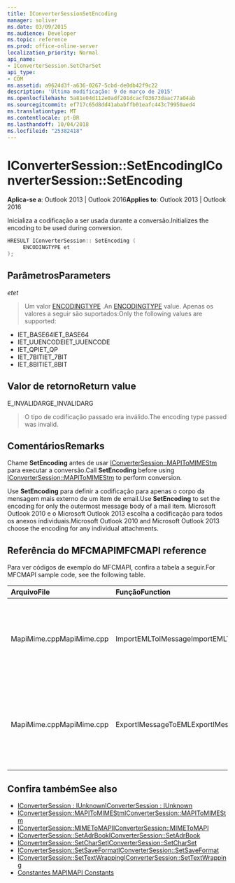 ```yaml
---
title: IConverterSessionSetEncoding
manager: soliver
ms.date: 03/09/2015
ms.audience: Developer
ms.topic: reference
ms.prod: office-online-server
localization_priority: Normal
api_name:
- IConverterSession.SetCharSet
api_type:
- COM
ms.assetid: a9624d3f-a636-0267-5cbd-de0db42f9c22
description: 'Última modificação: 9 de março de 2015'
ms.openlocfilehash: 5a81e04d112e0adf201dcacf03673daac77a04ab
ms.sourcegitcommit: ef717c65d8dd41ababffb01eafc443c79950aed4
ms.translationtype: MT
ms.contentlocale: pt-BR
ms.lasthandoff: 10/04/2018
ms.locfileid: "25382418"
---
```

# <a name="iconvertersessionsetencoding"></a><span data-ttu-id="729da-103">IConverterSession::SetEncoding</span><span class="sxs-lookup"><span data-stu-id="729da-103">IConverterSession::SetEncoding</span></span>

<span data-ttu-id="729da-104">**Aplica-se a**: Outlook 2013 | Outlook 2016</span><span class="sxs-lookup"><span data-stu-id="729da-104">**Applies to**: Outlook 2013 | Outlook 2016</span></span> 
  
<span data-ttu-id="729da-105">Inicializa a codificação a ser usada durante a conversão.</span><span class="sxs-lookup"><span data-stu-id="729da-105">Initializes the encoding to be used during conversion.</span></span>
  
```cpp
HRESULT IConverterSession:: SetEncoding ( 
     ENCODINGTYPE et 
);
```

## <a name="parameters"></a><span data-ttu-id="729da-106">Parâmetros</span><span class="sxs-lookup"><span data-stu-id="729da-106">Parameters</span></span>

<span data-ttu-id="729da-107">_et_</span><span class="sxs-lookup"><span data-stu-id="729da-107">_et_</span></span>
  
> <span data-ttu-id="729da-108">Um valor [ENCODINGTYPE](https://msdn.microsoft.com/library/aa374936%28VS.85%29.aspx) .</span><span class="sxs-lookup"><span data-stu-id="729da-108">An [ENCODINGTYPE](https://msdn.microsoft.com/library/aa374936%28VS.85%29.aspx) value.</span></span> <span data-ttu-id="729da-109">Apenas os valores a seguir são suportados:</span><span class="sxs-lookup"><span data-stu-id="729da-109">Only the following values are supported:</span></span> 
    
   - <span data-ttu-id="729da-110">IET_BASE64</span><span class="sxs-lookup"><span data-stu-id="729da-110">IET_BASE64</span></span>
   - <span data-ttu-id="729da-111">IET_UUENCODE</span><span class="sxs-lookup"><span data-stu-id="729da-111">IET_UUENCODE</span></span>
   - <span data-ttu-id="729da-112">IET_QP</span><span class="sxs-lookup"><span data-stu-id="729da-112">IET_QP</span></span>
   - <span data-ttu-id="729da-113">IET_7BIT</span><span class="sxs-lookup"><span data-stu-id="729da-113">IET_7BIT</span></span>
   - <span data-ttu-id="729da-114">IET_8BIT</span><span class="sxs-lookup"><span data-stu-id="729da-114">IET_8BIT</span></span>
    
## <a name="return-value"></a><span data-ttu-id="729da-115">Valor de retorno</span><span class="sxs-lookup"><span data-stu-id="729da-115">Return value</span></span>

<span data-ttu-id="729da-116">E_INVALIDARG</span><span class="sxs-lookup"><span data-stu-id="729da-116">E_INVALIDARG</span></span>
  
> <span data-ttu-id="729da-117">O tipo de codificação passado era inválido.</span><span class="sxs-lookup"><span data-stu-id="729da-117">The encoding type passed was invalid.</span></span>
    
## <a name="remarks"></a><span data-ttu-id="729da-118">Comentários</span><span class="sxs-lookup"><span data-stu-id="729da-118">Remarks</span></span>

<span data-ttu-id="729da-119">Chame **SetEncoding** antes de usar [IConverterSession::MAPIToMIMEStm](iconvertersession-mapitomimestm.md) para executar a conversão.</span><span class="sxs-lookup"><span data-stu-id="729da-119">Call **SetEncoding** before using [IConverterSession::MAPIToMIMEStm](iconvertersession-mapitomimestm.md) to perform conversion.</span></span> 
  
<span data-ttu-id="729da-120">Use **SetEncoding** para definir a codificação para apenas o corpo da mensagem mais externo de um item de email.</span><span class="sxs-lookup"><span data-stu-id="729da-120">Use **SetEncoding** to set the encoding for only the outermost message body of a mail item.</span></span> <span data-ttu-id="729da-121">Microsoft Outlook 2010 e o Microsoft Outlook 2013 escolha a codificação para todos os anexos individuais.</span><span class="sxs-lookup"><span data-stu-id="729da-121">Microsoft Outlook 2010 and Microsoft Outlook 2013 choose the encoding for any individual attachments.</span></span> 
  
## <a name="mfcmapi-reference"></a><span data-ttu-id="729da-122">Referência do MFCMAPI</span><span class="sxs-lookup"><span data-stu-id="729da-122">MFCMAPI reference</span></span>

<span data-ttu-id="729da-123">Para ver códigos de exemplo do MFCMAPI, confira a tabela a seguir.</span><span class="sxs-lookup"><span data-stu-id="729da-123">For MFCMAPI sample code, see the following table.</span></span>
  
|<span data-ttu-id="729da-124">**Arquivo**</span><span class="sxs-lookup"><span data-stu-id="729da-124">**File**</span></span>|<span data-ttu-id="729da-125">**Função**</span><span class="sxs-lookup"><span data-stu-id="729da-125">**Function**</span></span>|<span data-ttu-id="729da-126">**Comentário**</span><span class="sxs-lookup"><span data-stu-id="729da-126">**Comment**</span></span>|
|:-----|:-----|:-----|
|<span data-ttu-id="729da-127">MapiMime.cpp</span><span class="sxs-lookup"><span data-stu-id="729da-127">MapiMime.cpp</span></span>  <br/> |<span data-ttu-id="729da-128">ImportEMLToIMessage</span><span class="sxs-lookup"><span data-stu-id="729da-128">ImportEMLToIMessage</span></span>  <br/> |<span data-ttu-id="729da-129">MFCMAPI usa MimeToMAPI para converter um arquivo EML em uma mensagem MAPI.</span><span class="sxs-lookup"><span data-stu-id="729da-129">MFCMAPI uses MimeToMAPI to convert an EML file to a MAPI message.</span></span>  <br/> |
|<span data-ttu-id="729da-130">MapiMime.cpp</span><span class="sxs-lookup"><span data-stu-id="729da-130">MapiMime.cpp</span></span>  <br/> |<span data-ttu-id="729da-131">ExportIMessageToEML</span><span class="sxs-lookup"><span data-stu-id="729da-131">ExportIMessageToEML</span></span>  <br/> |<span data-ttu-id="729da-132">MFCMAPI usa MAPIToMIMEStm para converter uma mensagem MAPI em um arquivo EML.</span><span class="sxs-lookup"><span data-stu-id="729da-132">MFCMAPI uses MAPIToMIMEStm to convert a MAPI message to an EML file.</span></span>  <br/> |
   
## <a name="see-also"></a><span data-ttu-id="729da-133">Confira também</span><span class="sxs-lookup"><span data-stu-id="729da-133">See also</span></span>

- [<span data-ttu-id="729da-134">IConverterSession : IUnknown</span><span class="sxs-lookup"><span data-stu-id="729da-134">IConverterSession : IUnknown</span></span>](iconvertersessioniunknown.md)
- [<span data-ttu-id="729da-135">IConverterSession::MAPIToMIMEStm</span><span class="sxs-lookup"><span data-stu-id="729da-135">IConverterSession::MAPIToMIMEStm</span></span>](iconvertersession-mapitomimestm.md)
- [<span data-ttu-id="729da-136">IConverterSession::MIMEToMAPI</span><span class="sxs-lookup"><span data-stu-id="729da-136">IConverterSession::MIMEToMAPI</span></span>](iconvertersession-mimetomapi.md)
- [<span data-ttu-id="729da-137">IConverterSession::SetAdrBook</span><span class="sxs-lookup"><span data-stu-id="729da-137">IConverterSession::SetAdrBook</span></span>](iconvertersession-setadrbook.md)
- [<span data-ttu-id="729da-138">IConverterSession::SetCharSet</span><span class="sxs-lookup"><span data-stu-id="729da-138">IConverterSession::SetCharSet</span></span>](iconvertersession-setcharset.md)
- [<span data-ttu-id="729da-139">IConverterSession::SetSaveFormat</span><span class="sxs-lookup"><span data-stu-id="729da-139">IConverterSession::SetSaveFormat</span></span>](iconvertersession-setsaveformat.md)
- [<span data-ttu-id="729da-140">IConverterSession::SetTextWrapping</span><span class="sxs-lookup"><span data-stu-id="729da-140">IConverterSession::SetTextWrapping</span></span>](iconvertersession-settextwrapping.md)
- [<span data-ttu-id="729da-141">Constantes MAPI</span><span class="sxs-lookup"><span data-stu-id="729da-141">MAPI Constants</span></span>](mapi-constants.md)

